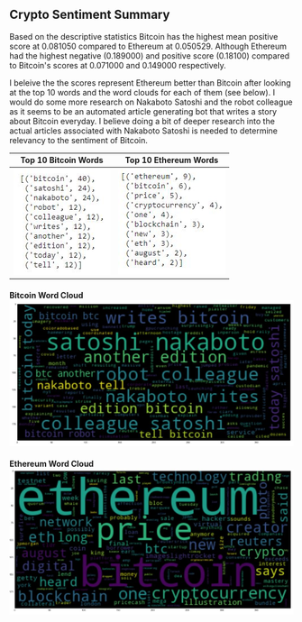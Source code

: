 ## Crypto Sentiment Summary

Based on the descriptive statistics Bitcoin has the highest mean positive score at 0.081050 compared to Ethereum at 0.050529. Although Ethereum had the highest negative (0.189000) and positive score (0.18100) compared to Bitcoin's scores at 0.071000 and 0.149000 respectively.

I beleive the the scores represent Ethereum better than Bitcoin after looking at the top 10 words and the word clouds for each of them (see below).  I would do some more research on Nakaboto Satoshi and the robot colleague as it seems to be an automated article generating bot that writes a story about Bitcoin everyday.  I believe doing a bit of deeper research into the actual articles associated with Nakaboto Satoshi is needed to determine relevancy to the sentiment of Bitcoin.

|Top 10 Bitcoin Words   |  Top 10 Ethereum Words   |
| ---                   |   ---                    |
|![btc top 10 words](Images/btc_top_10_words.jpg)  | ![eth top 10 words](Images/eth_top_10_words.jpg)  |


#### Bitcoin Word Cloud ![btc wordcloud](Images/btc_wordcloud.jpg)

#### Ethereum Word Cloud ![eth wordcloud](Images/eth_wordcloud.jpg)